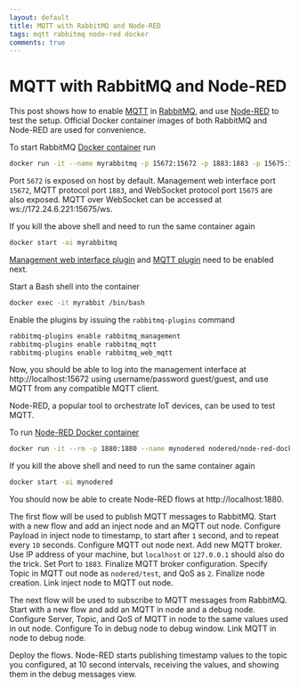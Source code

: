 ```yaml
---
layout: default
title: MQTT with RabbitMQ and Node-RED
tags: mqtt rabbitmq node-red docker
comments: true
---
```

# MQTT with RabbitMQ and Node-RED

This post shows how to enable [MQTT](http://docs.oasis-open.org/mqtt/mqtt/v3.1.1/os/mqtt-v3.1.1-os.html) in [RabbitMQ](https://www.rabbitmq.com), and use [Node-RED](https://nodered.org) to test the setup. Official Docker container images of both RabbitMQ and Node-RED are used for convenience.

To start RabbitMQ [Docker container](https://github.com/docker-library/docs/tree/master/rabbitmq) run

```bash
docker run -it --name myrabbitmq -p 15672:15672 -p 1883:1883 -p 15675:15675 rabbitmq:3
```

Port `5672` is exposed on host by default. Management web interface port `15672`, MQTT protocol port `1883`, and WebSocket protocol port `15675` are also exposed. MQTT over WebSocket can be accessed at ws://172.24.6.221:15675/ws.

If you kill the above shell and need to run the same container again

```bash
docker start -ai myrabbitmq
```

[Management web interface plugin](https://www.rabbitmq.com/management.html) and [MQTT plugin](https://www.rabbitmq.com/mqtt.html) need to be enabled next.

Start a Bash shell into the container

```bash
docker exec -it myrabbit /bin/bash
```

Enable the plugins by issuing the `rabbitmq-plugins` command

```bash
rabbitmq-plugins enable rabbitmq_management
rabbitmq-plugins enable rabbitmq_mqtt
rabbitmq-plugins enable rabbitmq_web_mqtt
```

Now, you should be able to log into the management interface at http://localhost:15672 using username/password guest/guest, and use MQTT from any compatible MQTT client.

Node-RED, a popular tool to orchestrate IoT devices, can be used to test MQTT.

To run [Node-RED Docker container](https://hub.docker.com/r/nodered/node-red-docker)

```bash
docker run -it --rm -p 1880:1880 --name mynodered nodered/node-red-docker
```

If you kill the above shell and need to run the same container again

```bash
docker start -ai mynodered
```

You should now be able to create Node-RED flows at http://localhost:1880.

The first flow will be used to publish MQTT messages to RabbitMQ. Start with a new flow and add an inject node and an MQTT out node. Configure Payload in inject node to timestamp, to start after `1` second, and to repeat every `10` seconds. Configure MQTT out node next. Add new MQTT broker. Use IP address of your machine, but `localhost` or `127.0.0.1` should also do the trick. Set Port to `1883`. Finalize MQTT broker configuration. Specify Topic in MQTT out node as `nodered/test`, and QoS as `2`. Finalize node creation. Link inject node to MQTT out node.

The next flow will be used to subscribe to MQTT messages from RabbitMQ. Start with a new flow and add an MQTT in node and a debug node. Configure Server, Topic, and QoS of MQTT in node to the same values used in out node. Configure To in debug node to debug window. Link MQTT in node to debug node.

Deploy the flows. Node-RED starts publishing timestamp values to the topic you configured, at 10 second intervals, receiving the values, and showing them in the debug messages view.
